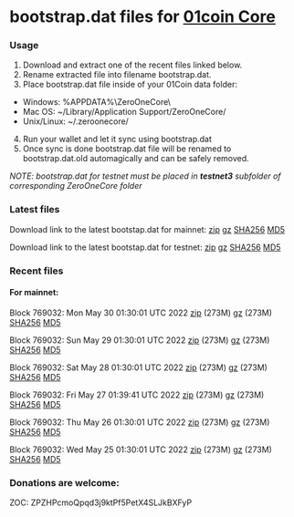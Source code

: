 # bootstrap.dat files for [01coin Core](https://01coin.io)

### Usage

1. Download and extract one of the recent files linked below.
2. Rename extracted file into filename bootstrap.dat.
3. Place bootstrap.dat file inside of your 01Coin data folder:
 - Windows: %APPDATA%\ZeroOneCore\
 - Mac OS: ~/Library/Application Support/ZeroOneCore/
 - Unix/Linux: ~/.zeroonecore/
4. Run your wallet and let it sync using bootstrap.dat
5. Once sync is done bootstrap.dat file will be renamed to bootstrap.dat.old automagically and can be safely removed.

_NOTE: bootstrap.dat for testnet must be placed in **testnet3** subfolder of corresponding ZeroOneCore folder_

### Latest files
Download link to the latest bootstap.dat for mainnet: [zip](https://files.01coin.io/mainnet/bootstrap.dat.zip) [gz](https://files.01coin.io/mainnet/bootstrap.dat.tar.gz) [SHA256](https://files.01coin.io/mainnet/sha256.txt) [MD5](https://files.01coin.io/mainnet/md5.txt)

Download link to the latest bootstap.dat for testnet: [zip](https://files.01coin.io/testnet/bootstrap.dat.zip) [gz](https://files.01coin.io/testnet/bootstrap.dat.tar.gz) [SHA256](https://files.01coin.io/testnet/sha256.txt) [MD5](https://files.01coin.io/testnet/md5.txt)

### Recent files

#### For mainnet:

Block 769032: Mon May 30 01:30:01 UTC 2022 [zip](https://files.01coin.io/mainnet/2022-05-30/bootstrap.dat.zip) (273M) [gz](https://files.01coin.io/mainnet/2022-05-30/bootstrap.dat.tar.gz) (273M) [SHA256](https://files.01coin.io/mainnet/2022-05-30/sha256.txt) [MD5](https://files.01coin.io/mainnet/2022-05-30/md5.txt)

Block 769032: Sun May 29 01:30:01 UTC 2022 [zip](https://files.01coin.io/mainnet/2022-05-29/bootstrap.dat.zip) (273M) [gz](https://files.01coin.io/mainnet/2022-05-29/bootstrap.dat.tar.gz) (273M) [SHA256](https://files.01coin.io/mainnet/2022-05-29/sha256.txt) [MD5](https://files.01coin.io/mainnet/2022-05-29/md5.txt)

Block 769032: Sat May 28 01:30:01 UTC 2022 [zip](https://files.01coin.io/mainnet/2022-05-28/bootstrap.dat.zip) (273M) [gz](https://files.01coin.io/mainnet/2022-05-28/bootstrap.dat.tar.gz) (273M) [SHA256](https://files.01coin.io/mainnet/2022-05-28/sha256.txt) [MD5](https://files.01coin.io/mainnet/2022-05-28/md5.txt)

Block 769032: Fri May 27 01:39:41 UTC 2022 [zip](https://files.01coin.io/mainnet/2022-05-27/bootstrap.dat.zip) (273M) [gz](https://files.01coin.io/mainnet/2022-05-27/bootstrap.dat.tar.gz) (273M) [SHA256](https://files.01coin.io/mainnet/2022-05-27/sha256.txt) [MD5](https://files.01coin.io/mainnet/2022-05-27/md5.txt)

Block 769032: Thu May 26 01:30:01 UTC 2022 [zip](https://files.01coin.io/mainnet/2022-05-26/bootstrap.dat.zip) (273M) [gz](https://files.01coin.io/mainnet/2022-05-26/bootstrap.dat.tar.gz) (273M) [SHA256](https://files.01coin.io/mainnet/2022-05-26/sha256.txt) [MD5](https://files.01coin.io/mainnet/2022-05-26/md5.txt)

Block 769032: Wed May 25 01:30:01 UTC 2022 [zip](https://files.01coin.io/mainnet/2022-05-25/bootstrap.dat.zip) (273M) [gz](https://files.01coin.io/mainnet/2022-05-25/bootstrap.dat.tar.gz) (273M) [SHA256](https://files.01coin.io/mainnet/2022-05-25/sha256.txt) [MD5](https://files.01coin.io/mainnet/2022-05-25/md5.txt)


### Donations are welcome:

ZOC: ZPZHPcmoQpqd3j9ktPf5PetX4SLJkBXFyP
